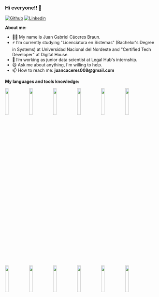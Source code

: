 ### Hi everyone!! 👋
[![Github](https://img.shields.io/badge/-Github-000?style=flat&logo=Github&logoColor=white)](https://github.com/sasu08)
[![Linkedin](https://img.shields.io/badge/-LinkedIn-blue?style=flat&logo=Linkedin&logoColor=white)](https://www.linkedin.com/in/juancaceres08/)

**About me:**

- 🥷🏻 My name is Juan Gabriel Cáceres Braun.
- ⚡ I’m currently studying "Licenciatura en Sistemas" (Bachelor's Degree in Systems) at Universidad Nacional del Nordeste and "Certified Tech Developer" at Digital House.
- 💬 I’m working as junior data scientist at Legal Hub's internship.
- 😄 Ask me about anything, I'm willing to help.
- 📫 How to reach me: __juancaceres008@gmail.com__

**My languages and tools knowledge:**

<p>
  <code><img width="15%" src="https://www.vectorlogo.zone/logos/python/python-ar21.svg"></code>
  <code><img width="15%" src="https://www.vectorlogo.zone/logos/numpy/numpy-ar21.svg"></code>
  <code><img width="15%" src="https://www.vectorlogo.zone/logos/microsoft_powerbi/microsoft_powerbi-ar21.svg"></code>
  <code><img width="15%" src="https://www.vectorlogo.zone/logos/jupyter/jupyter-ar21.svg"></code>
  <code><img width="15%" src="https://www.vectorlogo.zone/logos/mysql/mysql-ar21.svg"></code>
  <code><img width="15%" src="https://www.vectorlogo.zone/logos/java/java-horizontal.svg"></code>
  <code><img width="15%" src="https://www.vectorlogo.zone/logos/ruby-lang/ruby-lang-horizontal.svg"></code>
  <code><img width="15%" src="https://www.vectorlogo.zone/logos/w3_html5/w3_html5-ar21.svg"></code>
  <code><img width="15%" src="https://www.vectorlogo.zone/logos/netlifyapp_watercss/netlifyapp_watercss-ar21.svg"></code>
  <code><img width="15%" src="https://www.vectorlogo.zone/logos/javascript/javascript-ar21.svg"></code>
  <code><img width="15%" src="https://www.vectorlogo.zone/logos/getbootstrap/getbootstrap-ar21.svg"></code>
  <code><img width="15%" src="https://www.vectorlogo.zone/logos/git-scm/git-scm-ar21.svg"></code>
</p>
